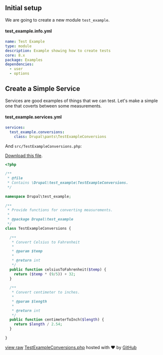 <!--
{
"name" : "drupal-8-unit-and-functional-testing",
"version" : "0.0.1",
"title" : "Lesson 10.1 - Unit and Functional Testing",
"description" : "Unit and Functional Testing",
"freshnessDate" : 2015-12-11,
"homepage" : "https://docs.acquia.com/articles/drupal-8-unit-and-functional-testing",
"canonicalSource" : "https://docs.acquia.com/articles/drupal-8-unit-and-functional-testing",
"license" : "CC BY-SA"
}
-->

## Initial setup

We are going to create a new module `test_example`.

#### test_example.info.yml

```yml
name: Test Example
type: module
description: Example showing how to create tests
core: 8.x
package: Examples
dependencies:
  - user
  - options
```

<!-- @section -->

## Create a Simple Service

Services are good examples of things that we can test. Let's make a simple one that coverts between some measurements.

#### test_example.services.yml

```yml
services:
  test_example.conversions:
    class: Drupal\pants\TestExampleConversions
```


And `src/TestExampleConversions.php`:

[Download this file](https://gist.github.com/acquialibrary/741fbddc865fc8ea335f/archive/d0e967898d950cdd8e5c202e6a20f3efb75a8bc6.zip).

```php
<?php
 
/**
 * @file
 * Contains \Drupal\test_example\TestExampleConversions.
 */
 
namespace Drupal\test_example;
 
/**
 * Provide functions for converting measurements.
 *
 * @package Drupal\test_example
 */
class TestExampleConversions {
 
  /**
   * Convert Celsius to Fahrenheit
   *
   * @param $temp
   *
   * @return int
   */
  public function celsiusToFahrenheit($temp) {
    return ($temp * (9/5)) + 32;
  }
 
  /**
   * Convert centimeter to inches.
   *
   * @param $length
   *
   * @return int
   */
  public function centimeterToInch($length) {
    return $length / 2.54;
  }
 
}
```

[view raw](https://gist.github.com/acquialibrary/741fbddc865fc8ea335f/raw/d0e967898d950cdd8e5c202e6a20f3efb75a8bc6/TestExampleConversions.php) [TestExampleConversions.php](https://gist.github.com/acquialibrary/741fbddc865fc8ea335f#file-testexampleconversions-php) hosted with ❤ by [GitHub](https://github.com)

<!-- @task, "text" : "Prepare a module for testing as described above." -->
